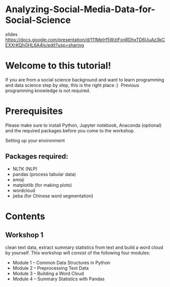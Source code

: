 # Analyzing-Social-Media-Data-for-Social-Science

slides https://docs.google.com/presentation/d/111MeIrf5WzlFxnRDhxTD6UuAz3kCEXXrKQhGHL6A4Is/edit?usp=sharing


# Welcome to this tutorial!
If you are from a social science background and want to learn programming and data science step by step, this is the right place :)  Previous programming knowledge is not required.


# Prerequisites
Please make sure to install Python, Jupyter notebook, Anaconda (optional) and the required packages before you come to the workshop.

Setting up your environment
## Packages required:
* NLTK (NLP)
* pandas (process tabular data)
* emoji
* matplotlib (for making plots)
* wordcloud
* jieba (for Chinese word segmentation)


# Contents
## Workshop 1
clean text data, extract summary statistics from text and build a word cloud by yourself. This workshop will consist of the following four modules:
* Module 1 – Common Data Structures in Python
* Module 2 – Preprocessing Text Data
* Module 3 – Building a Word Cloud
* Module 4 – Summary Statistics with Pandas
